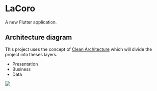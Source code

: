 # LaCoro

A new Flutter application.

## Architecture diagram

This project uses the concept of [Clean Architecture](https://blog.cleancoder.com/uncle-bob/2012/08/13/the-clean-architecture.html) which will divide the project into theses layers.

- Presentation
- Business
- Data

<img src="https://raw.githubusercontent.com/LaCoro/ConsumerFlutterApp/master/docs/lacoro_consumer_arch.jpeg?token=ABOQU5WQG3QSIGYVIGOUUVK6TCTCG">
